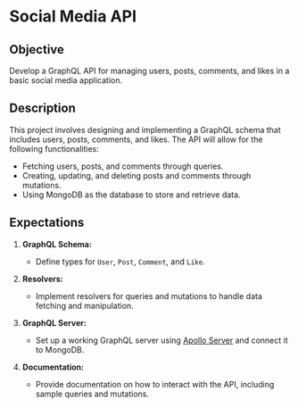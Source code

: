 # Social Media API

## Objective
Develop a GraphQL API for managing users, posts, comments, and likes in a basic social media application.

## Description
This project involves designing and implementing a GraphQL schema that includes users, posts, comments, and likes. The API will allow for the following functionalities:
- Fetching users, posts, and comments through queries.
- Creating, updating, and deleting posts and comments through mutations.
- Using MongoDB as the database to store and retrieve data.

## Expectations
1. **GraphQL Schema:**
   - Define types for `User`, `Post`, `Comment`, and `Like`.
   
2. **Resolvers:**
   - Implement resolvers for queries and mutations to handle data fetching and manipulation.

3. **GraphQL Server:**
   - Set up a working GraphQL server using [Apollo Server](https://www.apollographql.com/docs/apollo-server/) and connect it to MongoDB.

4. **Documentation:**
   - Provide documentation on how to interact with the API, including sample queries and mutations.
